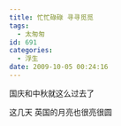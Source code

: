 ```yaml
---
title: 忙忙碌碌 寻寻觅觅
tags:
  - 太匆匆
id: 691
categories:
  - 浮生
date: 2009-10-05 00:24:16
---
```


国庆和中秋就这么过去了

这几天 英国的月亮也很亮很圆